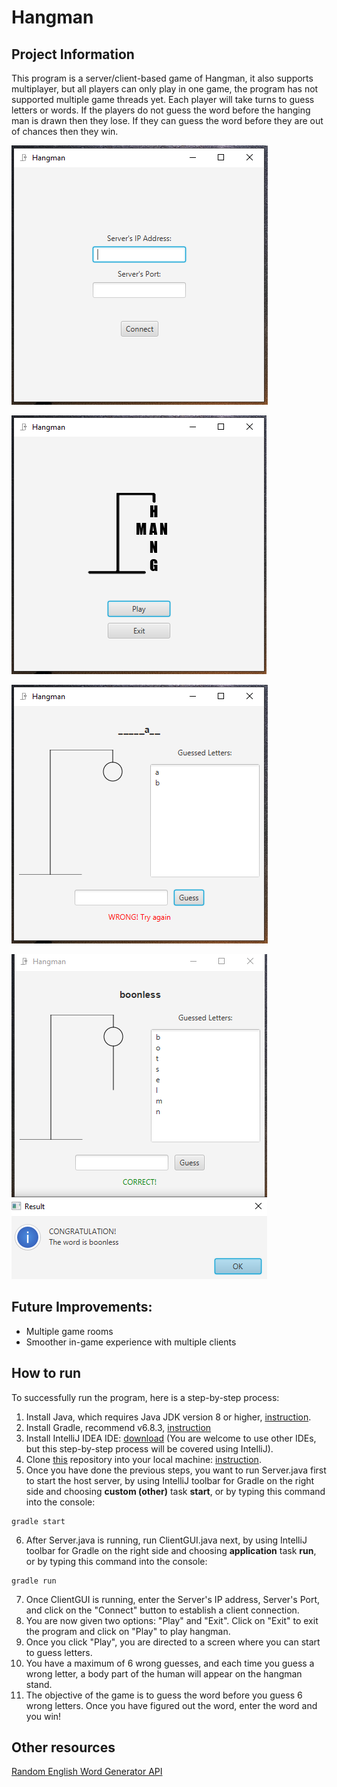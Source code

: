 # Hangman

## Project Information

This program is a server/client-based game of Hangman, it also supports multiplayer, but all players can only play in one game, the program has not supported multiple game threads yet. Each player will take turns to guess letters or words. If the players do not guess the word before the hanging man is drawn then they lose. If they can guess the word before they are out of chances then they win.

![Start](/img/start.PNG)

![Menu](/img/menu.PNG)

![In-game](/img/in-game.PNG)

![End](/img/end-game.PNG)

## Future Improvements:

-   Multiple game rooms
-   Smoother in-game experience with multiple clients

## How to run

To successfully run the program, here is a step-by-step process:

1. Install Java, which requires Java JDK version 8 or higher, [instruction](https://www.oracle.com/java/technologies/javase-downloads.html).
2. Install Gradle, recommend v6.8.3, [instruction](https://gradle.org/install/)
3. Install IntelliJ IDEA IDE: [download](https://www.jetbrains.com/idea/download/) (You are welcome to use other IDEs, but this step-by-step process will be covered using IntelliJ).
4. Clone [this](https://github.com/KevinLau24/csci2020u_hangman) repository into your local machine: [instruction](https://docs.github.com/en/github/creating-cloning-and-archiving-repositories/cloning-a-repository).
5. Once you have done the previous steps, you want to run Server.java first to start the host server, by using IntelliJ toolbar for Gradle on the right side and choosing **custom (other)** task **start**, or by typing this command into the console:

```
gradle start
```

6. After Server.java is running, run ClientGUI.java next, by using IntelliJ toolbar for Gradle on the right side and choosing **application** task **run**, or by typing this command into the console:

```
gradle run
```

7. Once ClientGUI is running, enter the Server's IP address, Server's Port, and click on the "Connect" button to establish a client connection.
8. You are now given two options: "Play" and "Exit". Click on "Exit" to exit the program and click on "Play" to play hangman.
9. Once you click "Play", you are directed to a screen where you can start to guess letters.
10. You have a maximum of 6 wrong guesses, and each time you guess a wrong letter, a body part of the human will appear on the hangman stand.
11. The objective of the game is to guess the word before you guess 6 wrong letters. Once you have figured out the word, enter the word and you win!

## Other resources

[Random English Word Generator API](https://random-word-api.herokuapp.com/home)
